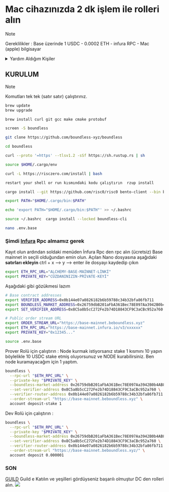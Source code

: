 # Mac cihazınızda 2 dk işlem ile rolleri alın
>[!NOTE]
>Gereklilikler : Base üzerinde 1 USDC  - 0.0002 ETH - infura RPC - Mac (apple) bilgisayar
<details><summary>Yardım Aldığım Kişiler</summary>

- [Himess](https://github.com/Himess/Boundless-Dev-Prover-Rol-Alma)
- [HerculesNode](https://github.com/HerculesNode/Testnet-Rehber/blob/main/Boundless/boundless-role.md)
  
</details>

## KURULUM 
>[!NOTE]
>Komutları tek tek (satır satır) çalıştırınız.

```zsh
brew update
brew upgrade
```
```zsh
brew install curl git gcc make cmake protobuf
```
```zsh
screen -S boundless
```
```zsh
git clone https://github.com/boundless-xyz/boundless
```
```zsh
cd boundless
```
```zsh
curl --proto '=https' --tlsv1.2 -sSf https://sh.rustup.rs | sh
```
```zsh
source $HOME/.cargo/env
```
```zsh
curl -L https://risczero.com/install | bash
```
```zsh
restart your shell or run kısmındaki kodu çalıştırın  rzup install
```
```zsh
cargo install --git https://github.com/risc0/risc0 bento-client --bin bento_cli
```
```zsh
export PATH="$HOME/.cargo/bin:$PATH"
```
```zsh
echo 'export PATH="$HOME/.cargo/bin:$PATH"' >> ~/.bashrc
```
```zsh
source ~/.bashrc  cargo install --locked boundless-cli
```
```zsh
nano .env.base
```
### Şimdi [Infura](https://developer.metamask.io) Rpc almamız gerek 
Kayıt olun ardından soldaki menüden İnfura Rpc den rpc alın (ücretsiz) Base mainnet in seçili olduğundan emin olun.
Açılan Nano dosyasına aşağıdaki **satırları ekleyin** 
ctrl + x --> y --> enter ile dosyayı kaydedip çıkın
```zsh
export ETH_RPC_URL="ALCHEMY-BASE-MAİNNET-LİNKİ"
export PRIVATE_KEY="CÜZDANINIZIN-PRİVATE-KEYİ" 
```
Aşağıdaki gibi gözükmesi lazım 
```zsh
# Base contract addresses
export VERIFIER_ADDRESS=0x0b144e07a0826182b6b59788c34b32bfa86fb711
export BOUNDLESS_MARKET_ADDRESS=0x26759dbB201aFbA361Bec78E097Aa3942B0b4AB8
export SET_VERIFIER_ADDRESS=0x8C5a8b5cC272Fe2b74D18843CF9C3aCBc952a760

# Public order stream URL
export ORDER_STREAM_URL="https://base-mainnet.beboundless.xyz"
export ETH_RPC_URL="https://base-mainnet.infura.io/v3/xxxxxx"
export PRIVATE_KEY="0x12345..."
```
```zsh
source .env.base
```
Prover Rolü için çalıştırın : Node kurmak istiyorsanız stake 1 kısmını 10 yapın böylelikle 10 USDC stake etmiş oluyorsunuz ve NODE kurabilirsiniz. Ben node kuramayacağım için 1 yaptım.

```zsh
boundless \
  --rpc-url "$ETH_RPC_URL" \
  --private-key "$PRIVATE_KEY" \
  --boundless-market-address 0x26759dbB201aFbA361Bec78E097Aa3942B0b4AB8 \
  --set-verifier-address 0x8C5a8b5cC272Fe2b74D18843CF9C3aCBc952a760 \
  --verifier-router-address 0x0b144e07a0826182b6b59788c34b32bfa86fb711 \
  --order-stream-url "https://base-mainnet.beboundless.xyz" \
  account deposit-stake 1
```

Dev Rolü için çalıştırın : 

```zsh
boundless \
  --rpc-url "$ETH_RPC_URL" \
  --private-key "$PRIVATE_KEY" \
  --boundless-market-address 0x26759dbB201aFbA361Bec78E097Aa3942B0b4AB8 \
  --set-verifier-address 0x8C5a8b5cC272Fe2b74D18843CF9C3aCBc952a760 \
  --verifier-router-address 0x0b144e07a0826182b6b59788c34b32bfa86fb711 \
  --order-stream-url "https://base-mainnet.beboundless.xyz/" \
  account deposit 0.000001
```
### SON 
[GUILD](https://guild.xyz/boundless-xyz)
Guild e Katılın ve yeşilleri gördüyseniz başarılı olmuştur DC den rolleri alın.
![](/dev.png)



